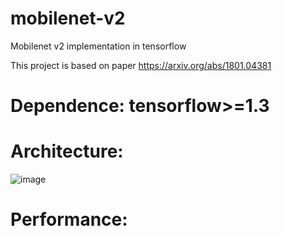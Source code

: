 # mobilenet-v2
Mobilenet v2 implementation in tensorflow

This project is based on paper https://arxiv.org/abs/1801.04381

# Dependence: tensorflow>=1.3

# Architecture:
![image](https://github.com/shenduliandan/mobilenet-v2/blob/master/figures/1.png)

# Performance:
